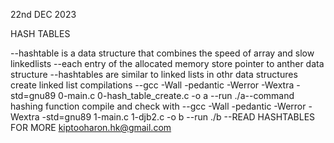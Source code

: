 22nd DEC 2023

HASH TABLES

--hashtable is a data structure that combines the speed of array and slow linkedlists
--each entry of the allocated memory store pointer to anther data structure
--hashtables are similar to linked lists in othr data structures
create linked list compilations
--gcc -Wall -pedantic -Werror -Wextra -std=gnu89 0-main.c 0-hash_table_create.c -o a
--run ./a--command
hashing function compile and check with
--gcc -Wall -pedantic -Werror -Wextra -std=gnu89 1-main.c 1-djb2.c -o b
--run ./b
--READ HASHTABLES FOR MORE
<AUTHOR><kiptooharon.hk@gmail.com>
